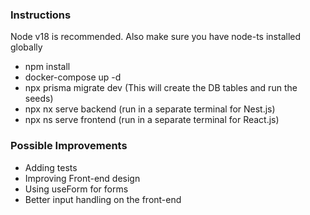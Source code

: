### Instructions

Node v18 is recommended. Also make sure you have node-ts installed globally

- npm install
- docker-compose up -d
- npx prisma migrate dev (This will create the DB tables and run the seeds)
- npx nx serve backend (run in a separate terminal for Nest.js)
- npx ns serve frontend (run in a separate terminal for React.js)

### Possible Improvements

- Adding tests
- Improving Front-end design
- Using useForm for forms
- Better input handling on the front-end
